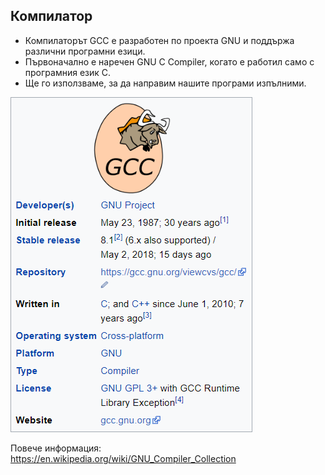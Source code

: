 ## Компилатор 

- Компилаторът GCC е разработен по проекта GNU и поддържа различни програмни езици.
- Първоначално е наречен GNU C Compiler, когато е работил само с програмния език C.
- Ще го използваме, за да направим нашите програми изпълними.

![02_gcc.png](02_gcc.png) 

Повече информация: https://en.wikipedia.org/wiki/GNU_Compiler_Collection
